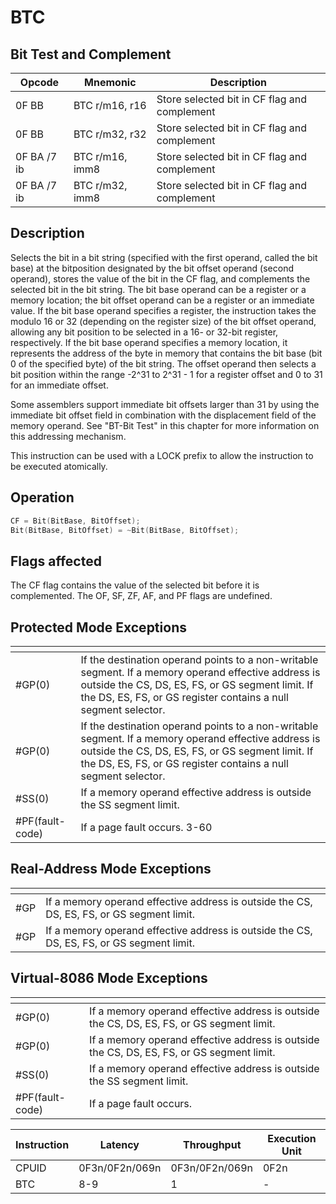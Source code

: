 # BTC
 
## Bit Test and Complement
 
 
|Opcode|Mnemonic|Description|
|-|-|-|
|0F BB|BTC r/m16, r16|Store selected bit in CF flag and complement|
|0F BB|BTC r/m32, r32|Store selected bit in CF flag and complement|
|0F BA /7 ib|BTC r/m16, imm8|Store selected bit in CF flag and complement|
|0F BA /7 ib|BTC r/m32, imm8|Store selected bit in CF flag and complement|
 
## Description
 
Selects the bit in a bit string (specified with the first operand, called the bit base) at the bitposition designated by the bit offset operand (second operand), stores the value of the bit in the CF flag, and complements the selected bit in the bit string. The bit base operand can be a register or a memory location; the bit offset operand can be a register or an immediate value. If the bit base operand specifies a register, the instruction takes the modulo 16 or 32 (depending on the register size) of the bit offset operand, allowing any bit position to be selected in a 16- or 32-bit register, respectively. If the bit base operand specifies a memory location, it represents the address of the byte in memory that contains the bit base (bit 0 of the specified byte) of the bit string. The offset operand then selects a bit position within the range -2^31 to 2^31 - 1 for a register offset and 0 to 31 for an immediate offset.
 
Some assemblers support immediate bit offsets larger than 31 by using the immediate bit offset field in combination with the displacement field of the memory operand. See "BT-Bit Test" in this chapter for more information on this addressing mechanism.
 
This instruction can be used with a LOCK prefix to allow the instruction to be executed atomically.
 
 
## Operation
 
```c
CF = Bit(BitBase, BitOffset);
Bit(BitBase, BitOffset) = ~Bit(BitBase, BitOffset);

```
 
 
## Flags affected
 
The CF flag contains the value of the selected bit before it is complemented. The OF, SF, ZF, AF, and PF flags are undefined.

 
 
## Protected Mode Exceptions
 
|[]()||
|-|-|
|#GP(0)|If the destination operand points to a non-writable segment. If a memory operand effective address is outside the CS, DS, ES, FS, or GS segment limit. If the DS, ES, FS, or GS register contains a null segment selector.|
|#GP(0)|If the destination operand points to a non-writable segment. If a memory operand effective address is outside the CS, DS, ES, FS, or GS segment limit. If the DS, ES, FS, or GS register contains a null segment selector.|
|#SS(0)|If a memory operand effective address is outside the SS segment limit.|
|#PF(fault-code)|If a page fault occurs. 3-60|
 
## Real-Address Mode Exceptions
 
|[]()||
|-|-|
|#GP|If a memory operand effective address is outside the CS, DS, ES, FS, or GS segment limit.|
|#GP|If a memory operand effective address is outside the CS, DS, ES, FS, or GS segment limit.|
 
## Virtual-8086 Mode Exceptions
 
|[]()||
|-|-|
|#GP(0)|If a memory operand effective address is outside the CS, DS, ES, FS, or GS segment limit.|
|#GP(0)|If a memory operand effective address is outside the CS, DS, ES, FS, or GS segment limit.|
|#SS(0)|If a memory operand effective address is outside the SS segment limit.|
|#PF(fault-code)|If a page fault occurs.|
 
|Instruction|Latency|Throughput|Execution Unit|
|-|-|-|-|
|CPUID|0F3n/0F2n/069n|0F3n/0F2n/069n|0F2n|
|BTC|8-9|1|-|

